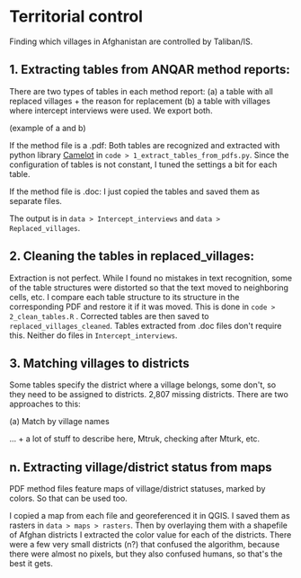 # Territorial control
Finding which villages in Afghanistan are controlled by Taliban/IS.




## 1. Extracting tables from ANQAR method reports:

There are two types of tables in each method report: (a) a table with all replaced villages + the reason for replacement (b) a table with villages where intercept interviews were used. We export both.

(example of a and b)

If the method file is a .pdf:
	Both tables are recognized and extracted with python library [Camelot](https://camelot-py.readthedocs.io/en/master/) in `code > 1_extract_tables_from_pdfs.py`. Since the configuration of tables is not constant, I tuned the settings a bit for each table.

If the method file is .doc:
	I just copied the tables and saved them as separate files.


The output is in `data > Intercept_interviews` and `data > Replaced_villages`.


## 2. Cleaning the tables in replaced_villages:

Extraction is not perfect. While I found no mistakes in text recognition, some of the table structures were distorted so that the text moved to neighboring cells, etc. I compare each table structure to its structure in the corresponding PDF and restore it if it was moved. This is done in `code > 2_clean_tables.R` .
Corrected tables are then saved to `replaced_villages_cleaned`.
Tables extracted from .doc files don't require this. Neither do files in `Intercept_interviews`.


## 3. Matching villages to districts

Some tables specify the district where a village belongs, some don't, so they need to be assigned to districts. 2,807 missing districts.
There are two approaches to this:

(a) Match by village names

... + a lot of stuff to describe here, Mtruk, checking after Mturk, etc.


## n. Extracting village/district status from maps

PDF method files feature maps of village/district statuses, marked by colors. So that can be used too.

I copied a map from each file and georeferenced it in QGIS. I saved them as rasters in `data > maps > rasters`. Then by overlaying them with a shapefile of Afghan districts I extracted the color value for each of the districts. There were a few very small districts (n?) that confused the algorithm, because there were almost no pixels, but they also confused humans, so that's the best it gets.




